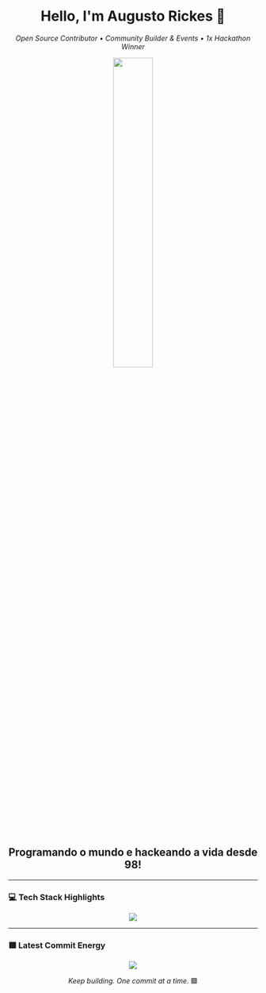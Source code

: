 <h1 align="center">Hello, I'm Augusto Rickes 👋</h1>

<p align="center">
  <em>Open Source Contributor • Community Builder & Events • 1x Hackathon Winner</em>
</p>

<div align="center">
  <img src="https://github.com/user-attachments/assets/97a577a6-8152-4906-a7a8-c21a7df3773e" width="40%">
</div>

<h2 align="center">Programando o mundo e hackeando a vida desde 98!</h2>


---

### 💻 Tech Stack Highlights

<p align="center">
    <img src="https://github-readme-stats.vercel.app/api/top-langs?username=AugustoRickes&layout=compact&hide_border=true&title_color=00ff99&text_color=ffffff&bg_color=0d1117"  />
</p>

---

### 🟩 Latest Commit Energy

<p align="center">
<img src="https://github-readme-stats.vercel.app/api?username=AugustoRickes&show_icons=true&theme=github_dark&hide_border=true&title_color=00ff99&icon_color=00ff99&text_color=ffffff" />
</p>

<p align="center">
  <em>Keep building. One commit at a time.</em> 🟩
</p>
